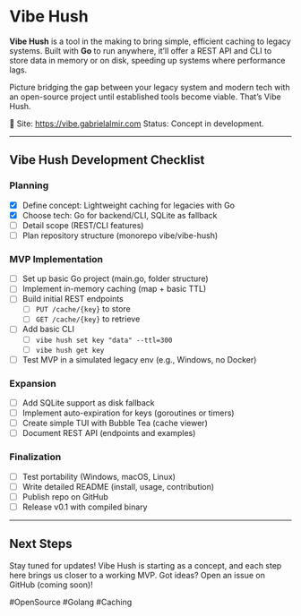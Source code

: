 # Vibe Hush

**Vibe Hush** is a tool in the making to bring simple, efficient caching to legacy systems. Built with **Go** to run anywhere, it’ll offer a REST API and CLI to store data in memory or on disk, speeding up systems where performance lags.

Picture bridging the gap between your legacy system and modern tech with an open-source project until established tools become viable. That’s Vibe Hush.

🔗 Site: https://vibe.gabrielalmir.com
Status: Concept in development.

---

## Vibe Hush Development Checklist

### Planning
- [x] Define concept: Lightweight caching for legacies with Go
- [x] Choose tech: Go for backend/CLI, SQLite as fallback
- [ ] Detail scope (REST/CLI features)
- [ ] Plan repository structure (monorepo vibe/vibe-hush)

### MVP Implementation
- [ ] Set up basic Go project (main.go, folder structure)
- [ ] Implement in-memory caching (map + basic TTL)
- [ ] Build initial REST endpoints
  - [ ] `PUT /cache/{key}` to store
  - [ ] `GET /cache/{key}` to retrieve
- [ ] Add basic CLI
  - [ ] `vibe hush set key "data" --ttl=300`
  - [ ] `vibe hush get key`
- [ ] Test MVP in a simulated legacy env (e.g., Windows, no Docker)

### Expansion
- [ ] Add SQLite support as disk fallback
- [ ] Implement auto-expiration for keys (goroutines or timers)
- [ ] Create simple TUI with Bubble Tea (cache viewer)
- [ ] Document REST API (endpoints and examples)

### Finalization
- [ ] Test portability (Windows, macOS, Linux)
- [ ] Write detailed README (install, usage, contribution)
- [ ] Publish repo on GitHub
- [ ] Release v0.1 with compiled binary

---

## Next Steps
Stay tuned for updates! Vibe Hush is starting as a concept, and each step here brings us closer to a working MVP. Got ideas? Open an issue on GitHub (coming soon)!

#OpenSource #Golang #Caching
